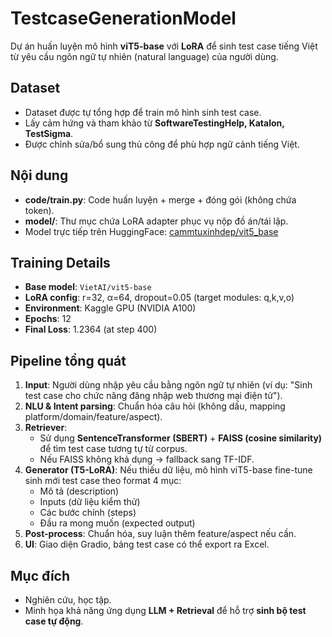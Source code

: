 # TestcaseGenerationModel

Dự án huấn luyện mô hình **viT5-base** với **LoRA** để sinh test case tiếng Việt từ yêu cầu ngôn ngữ tự nhiên (natural language) của người dùng.  

## Dataset
- Dataset được tự tổng hợp để train mô hình sinh test case.  
- Lấy cảm hứng và tham khảo từ **SoftwareTestingHelp, Katalon, TestSigma**.  
- Được chỉnh sửa/bổ sung thủ công để phù hợp ngữ cảnh tiếng Việt.  

## Nội dung
- **code/train.py**: Code huấn luyện + merge + đóng gói (không chứa token).  
- **model/**: Thư mục chứa LoRA adapter phục vụ nộp đồ án/tái lập.  
- Model trực tiếp trên HuggingFace: [cammtuxinhdep/vit5_base](https://huggingface.co/cammtuxinhdep/vit5_base)  

## Training Details
- **Base model**: `VietAI/vit5-base`  
- **LoRA config**: r=32, α=64, dropout=0.05 (target modules: q,k,v,o)  
- **Environment**: Kaggle GPU (NVIDIA A100)  
- **Epochs**: 12  
- **Final Loss**: 1.2364 (at step 400)  

## Pipeline tổng quát
1. **Input**: Người dùng nhập yêu cầu bằng ngôn ngữ tự nhiên (ví dụ: "Sinh test case cho chức năng đăng nhập web thương mại điện tử").  
2. **NLU & Intent parsing**: Chuẩn hóa câu hỏi (không dấu, mapping platform/domain/feature/aspect).  
3. **Retriever**:  
   - Sử dụng **SentenceTransformer (SBERT)** + **FAISS (cosine similarity)** để tìm test case tương tự từ corpus.  
   - Nếu FAISS không khả dụng → fallback sang TF-IDF.  
4. **Generator (T5-LoRA)**: Nếu thiếu dữ liệu, mô hình viT5-base fine-tune sinh mới test case theo format 4 mục:  
   - Mô tả (description)  
   - Inputs (dữ liệu kiểm thử)  
   - Các bước chính (steps)  
   - Đầu ra mong muốn (expected output)  
5. **Post-process**: Chuẩn hóa, suy luận thêm feature/aspect nếu cần.  
6. **UI**: Giao diện Gradio, bảng test case có thể export ra Excel.  

## Mục đích
- Nghiên cứu, học tập.  
- Minh họa khả năng ứng dụng **LLM + Retrieval** để hỗ trợ **sinh bộ test case tự động**.  
